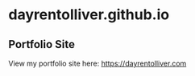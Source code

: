 # dayrentolliver.github.io
## Portfolio Site
View my portfolio site here: https://dayrentolliver.com

